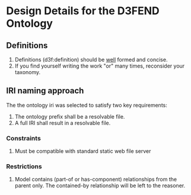 # Design Details for the D3FEND Ontology

## Definitions
1. Definitions (d3f:definition) should be [well](https://www.nist.gov/system/files/documents/2021/10/14/nist-ai-rfi-cubrc_inc_002.pdf) formed and concise.
2. If you find yourself writing the work "or" many times, reconsider your taxonomy.

## IRI naming approach
The the ontology iri was selected to satisfy two key requirements:
1. The ontology prefix shall be a resolvable file.
2. A full IRI shall result in a resolvable file.

### Constraints
1. Must be compatible with standard static web file server

### Restrictions
1. Model contains (part-of or has-component) relationships from the parent only. The contained-by relationship will be left to the reasoner.
